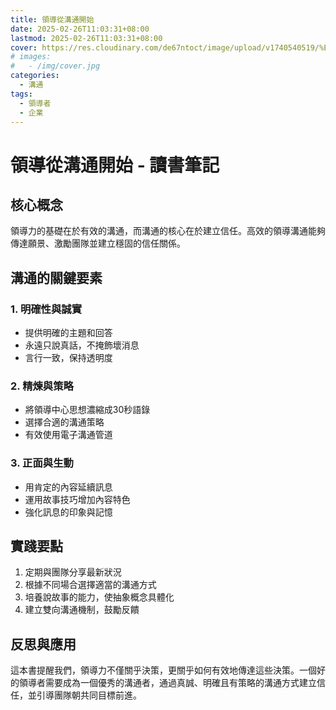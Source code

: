 ```yaml
---
title: 領導從溝通開始
date: 2025-02-26T11:03:31+08:00
lastmod: 2025-02-26T11:03:31+08:00
cover: https://res.cloudinary.com/de67ntoct/image/upload/v1740540519/%E6%88%AA%E5%9C%96_2025-02-26_%E4%B8%8A%E5%8D%8811.27.13_fc7isa.png
# images:
#   - /img/cover.jpg
categories:
  - 溝通
tags:
  - 領導者
  - 企業
---
```


# 領導從溝通開始 - 讀書筆記

## 核心概念
領導力的基礎在於有效的溝通，而溝通的核心在於建立信任。高效的領導溝通能夠傳達願景、激勵團隊並建立穩固的信任關係。

## 溝通的關鍵要素

### 1. 明確性與誠實
- 提供明確的主題和回答
- 永遠只說真話，不掩飾壞消息
- 言行一致，保持透明度

### 2. 精煉與策略
- 將領導中心思想濃縮成30秒語錄
- 選擇合適的溝通策略
- 有效使用電子溝通管道

### 3. 正面與生動
- 用肯定的內容延續訊息
- 運用故事技巧增加內容特色
- 強化訊息的印象與記憶

## 實踐要點
1. 定期與團隊分享最新狀況
2. 根據不同場合選擇適當的溝通方式
3. 培養說故事的能力，使抽象概念具體化
4. 建立雙向溝通機制，鼓勵反饋

## 反思與應用
這本書提醒我們，領導力不僅關乎決策，更關乎如何有效地傳達這些決策。一個好的領導者需要成為一個優秀的溝通者，通過真誠、明確且有策略的溝通方式建立信任，並引導團隊朝共同目標前進。
